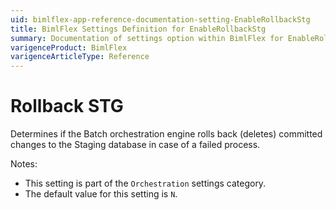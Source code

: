 ```yaml
---
uid: bimlflex-app-reference-documentation-setting-EnableRollbackStg
title: BimlFlex Settings Definition for EnableRollbackStg
summary: Documentation of settings option within BimlFlex for EnableRollbackStg
varigenceProduct: BimlFlex
varigenceArticleType: Reference
---
```


# Rollback STG

Determines if the Batch orchestration engine rolls back (deletes) committed changes to the Staging database in case of a failed process.

Notes:

* This setting is part of the `Orchestration` settings category.
* The default value for this setting is `N`.
